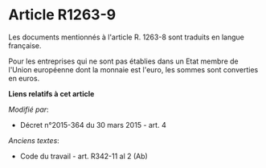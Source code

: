 # Article R1263-9

Les documents mentionnés à l'article R. 1263-8 sont traduits en langue française.

Pour les entreprises qui ne sont pas établies dans un Etat membre de l'Union européenne dont la monnaie est l'euro, les
sommes sont converties en euros.

**Liens relatifs à cet article**

_Modifié par_:

  - Décret n°2015-364 du 30 mars 2015 - art. 4

_Anciens textes_:

  - Code du travail - art. R342-11 al 2 (Ab)
